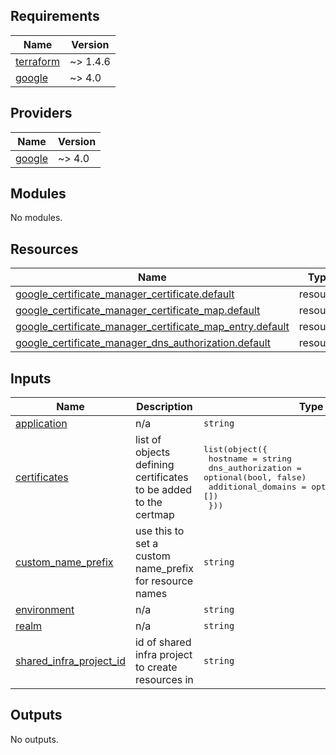 ## Requirements

| Name | Version |
|------|---------|
| <a name="requirement_terraform"></a> [terraform](#requirement\_terraform) | ~> 1.4.6 |
| <a name="requirement_google"></a> [google](#requirement\_google) | ~> 4.0 |

## Providers

| Name | Version |
|------|---------|
| <a name="provider_google"></a> [google](#provider\_google) | ~> 4.0 |

## Modules

No modules.

## Resources

| Name | Type |
|------|------|
| [google_certificate_manager_certificate.default](https://registry.terraform.io/providers/hashicorp/google/latest/docs/resources/certificate_manager_certificate) | resource |
| [google_certificate_manager_certificate_map.default](https://registry.terraform.io/providers/hashicorp/google/latest/docs/resources/certificate_manager_certificate_map) | resource |
| [google_certificate_manager_certificate_map_entry.default](https://registry.terraform.io/providers/hashicorp/google/latest/docs/resources/certificate_manager_certificate_map_entry) | resource |
| [google_certificate_manager_dns_authorization.default](https://registry.terraform.io/providers/hashicorp/google/latest/docs/resources/certificate_manager_dns_authorization) | resource |

## Inputs

| Name | Description | Type | Default | Required |
|------|-------------|------|---------|:--------:|
| <a name="input_application"></a> [application](#input\_application) | n/a | `string` | n/a | yes |
| <a name="input_certificates"></a> [certificates](#input\_certificates) | list of objects defining certificates to be added to the certmap | <pre>list(object({<br>    hostname           = string<br>    dns_authorization  = optional(bool, false)<br>    additional_domains = optional(list(string), [])<br>  }))</pre> | `[]` | no |
| <a name="input_custom_name_prefix"></a> [custom\_name\_prefix](#input\_custom\_name\_prefix) | use this to set a custom name\_prefix for resource names | `string` | `""` | no |
| <a name="input_environment"></a> [environment](#input\_environment) | n/a | `string` | n/a | yes |
| <a name="input_realm"></a> [realm](#input\_realm) | n/a | `string` | n/a | yes |
| <a name="input_shared_infra_project_id"></a> [shared\_infra\_project\_id](#input\_shared\_infra\_project\_id) | id of shared infra project to create resources in | `string` | n/a | yes |

## Outputs

No outputs.
